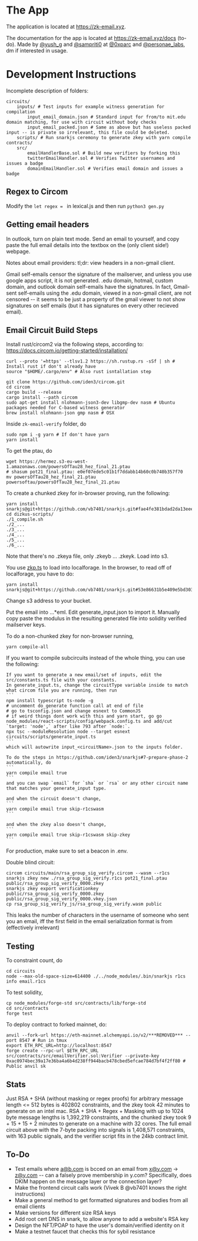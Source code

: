 # The App

The application is located at https://zk-email.xyz.

The documentation for the app is located at https://zk-email.xyz/docs (to-do). Made by [@yush_g](https://twitter.com/yush_g) and [@sampriti0](https://twitter.com/sampriti0) at [@0xparc](https://twitter.com/0xparc) and [@personae_labs](https://twitter.com/personae_labs), dm if interested in usage.

# Development Instructions

Incomplete description of folders:

```
circuits/
    inputs/ # Test inputs for example witness generation for compilation
        input_email_domain.json # Standard input for from/to mit.edu domain matching, for use with circuit without body checks
        input_email_packed.json # Same as above but has useless packed input -- is private so irrelevant, this file could be deleted.
    scripts/ # Run snarkjs ceremony to generate zkey with yarn compile
contracts/
    src/
        emailHandlerBase.sol # Build new verifiers by forking this
        twitterEmailHandler.sol # Verifies Twitter usernames and issues a badge
        domainEmailHandler.sol # Verifies email domain and issues a badge
```

## Regex to Circom

Modify the `let regex = ` in lexical.js and then run `python3 gen.py`

## Getting email headers

In outlook, turn on plain text mode. Send an email to yourself, and copy paste the full email details into the textbox on the (only client side!) webpage.

Notes about email providers: tl;dr: view headers in a non-gmail client.

Gmail self-emails censor the signature of the mailserver, and unless you use google apps script, it is not generated. .edu domain, hotmail, custom domain, and outlook domain self-emails have the signatures. In fact, Gmail-sent self-emails using the .edu domain, viewed in a non-gmail client, are not censored -- it seems to be just a property of the gmail viewer to not show signatures on self emails (but it has signatures on every other recieved email).

## Email Circuit Build Steps

Install rust/circom2 via the following steps, according to: https://docs.circom.io/getting-started/installation/

```
curl --proto '=https' --tlsv1.2 https://sh.rustup.rs -sSf | sh # Install rust if don't already have
source "$HOME/.cargo/env" # Also rust isntallation step

git clone https://github.com/iden3/circom.git
cd circom
cargo build --release
cargo install --path circom
sudo apt-get install nlohmann-json3-dev libgmp-dev nasm # Ubuntu packages needed for C-based witness generator
brew install nlohmann-json gmp nasm # OSX
```

Inside `zk-email-verify` folder, do

```
sudo npm i -g yarn # If don't have yarn
yarn install
```

To get the ptau, do

```
wget https://hermez.s3-eu-west-1.amazonaws.com/powersOfTau28_hez_final_21.ptau
# shasum pot21_final.ptau: e0ef07ede5c01b1f7ddabb14b60c0b740b357f70
mv powersOfTau28_hez_final_21.ptau powersoftau/powersOfTau28_hez_final_21.ptau
```

To create a chunked zkey for in-browser proving, run the following:

```
yarn install snarkjs@git+https://github.com/vb7401/snarkjs.git#fae4fe381bdad2da13eee71010dfe477fc694ac1
cd dizkus-scripts/
./1_compile.sh
./2_...
./3_...
./4_...
./5_...
./6_...
```

Note that there's no .zkeya file, only .zkeyb ... .zkeyk. Load into s3.

You use [zkp.ts](https://github.com/personaelabs/heyanon/blob/main/lib/zkp.ts) to load into localforage. In the browser, to read off of localforage, you have to do:

```
yarn install snarkjs@git+https://github.com/vb7401/snarkjs.git#53e86631b5e409e5bd30300611b495ca469503bc
```

Change s3 address to your bucket.

Put the email into ...*eml. Edit generate_input.json to import it. Manually copy paste the modulus in the resulting generated file into solidity verified mailserver keys.

To do a non-chunked zkey for non-browser running,

```
yarn compile-all
```

If you want to compile subcircuits instead of the whole thing, you can use the following:

    If you want to generate a new email/set of inputs, edit the src/constants.ts file with your constants.
    In generate_input.ts, change the circuitType variable inside to match what circom file you are running, then run
    ```
    npm install typescript ts-node -g
    # uncomment do_generate function call at end of file
    # go to tsconfig.json and change esnext to CommonJS
    # if weird things dont work with this and yarn start, go go node_modules/react-scripts/config/webpack.config.ts and add/cut `target: 'node',` after like 793 after `node:`.
    npx tsc --moduleResolution node --target esnext circuits/scripts/generate_input.ts
    ```
    which will autowrite input_<circuitName>.json to the inputs folder.

    To do the steps in https://github.com/iden3/snarkjs#7-prepare-phase-2 automatically, do
    ```
    yarn compile email true
    ```
    and you can swap `email` for `sha` or `rsa` or any other circuit name that matches your generate_input type.

    and when the circuit doesn't change,
    ```
    yarn compile email true skip-r1cswasm
    ```

    and when the zkey also doesn't change,
    ```
    yarn compile email true skip-r1cswasm skip-zkey
    ```

For production, make sure to set a beacon in .env.

Double blind circuit:

```
circom circuits/main/rsa_group_sig_verify.circom --wasm --r1cs
snarkjs zkey new ./rsa_group_sig_verify.r1cs pot21_final.ptau public/rsa_group_sig_verify_0000.zkey
snarkjs zkey export verificationkey public/rsa_group_sig_verify_0000.zkey public/rsa_group_sig_verify_0000.vkey.json
cp rsa_group_sig_verify_js/rsa_group_sig_verify.wasm public
```

This leaks the number of characters in the username of someone who sent you an email, iff the first field in the email serialization format is from (effectively irrelevant)

## Testing

To constraint count, do

```
cd circuits
node --max-old-space-size=614400 ./../node_modules/.bin/snarkjs r1cs info email.r1cs
```

To test solidity,
```
cp node_modules/forge-std src/contracts/lib/forge-std
cd src/contracts
forge test
```

To deploy contract to forked mainnet, do:

```
anvil --fork-url https://eth-mainnet.alchemyapi.io/v2/***REMOVED*** --port 8547 # Run in tmux
export ETH_RPC_URL=http://localhost:8547
forge create --rpc-url $ETH_RPC_URL src/contracts/src/emailVerifier.sol:Verifier --private-key  0xac0974bec39a17e36ba4a6b4d238ff944bacb478cbed5efcae784d7bf4f2ff80 # Public anvil sk
```

## Stats

Just RSA + SHA (without masking or regex proofs) for arbitrary message length <= 512 bytes is 402802 constraints, and the zkey took 42 minutes to generate on an intel mac.
RSA + SHA + Regex + Masking with up to 1024 byte message lengths is 1,392,219 constraints, and the chunked zkey took 9 + 15 + 15 + 2 minutes to generate on a machine with 32 cores.
The full email circuit above with the 7-byte packing into signals is 1,408,571 constraints, with 163 public signals, and the verifier script fits in the 24kb contract limit.

## To-Do

- Test emails where a@b.com is bcced on an email from x@y.com -> z@y.com -- can a falsely prove membership in y.com? Specifically, does DKIM happen on the message layer or the connection layer?
- Make the frontend circuit calls work (Vivek B @vb7401 knows the right instructions)
- Make a general method to get formatted signatures and bodies from all email clients
- Make versions for different size RSA keys
- Add root cert DNS in snark, to allow anyone to add a website's RSA key
- Design the NFT/POAP to have the user's domain/verified identity on it
- Make a testnet faucet that checks this for sybil resistance
